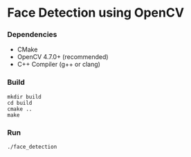 # Face Detection using OpenCV
### Dependencies
* CMake
* OpenCV 4.7.0+ (recommended)
* C++ Compiler (g++ or clang) 

### Build
```
mkdir build
cd build
cmake ..
make
```

### Run
```
./face_detection
```